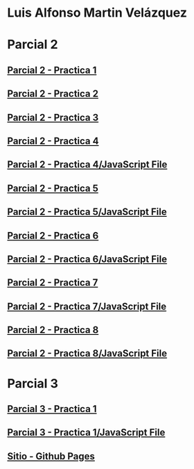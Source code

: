 # Luis Alfonso Martin Velázquez

# Parcial 2
## [Parcial 2 - Practica 1](https://wicho115.github.io/P2_Pr1/Pratica1.html)
## [Parcial 2 - Practica 2](https://wicho115.github.io/P2_Pr2/Practica2.html)
## [Parcial 2 - Practica 3](https://wicho115.github.io/P2_Pr3/Practica3.html)
## [Parcial 2 - Practica 4](https://wicho115.github.io/P2_Pr4/Practica4.html)
## [Parcial 2 - Practica 4/JavaScript File](https://wicho115.github.io/P2_Pr4/main.js)
## [Parcial 2 - Practica 5](https://wicho115.github.io/P2_Pr5/Practica5.html)
## [Parcial 2 - Practica 5/JavaScript File](https://wicho115.github.io/P2_Pr5/main.js)
## [Parcial 2 - Practica 6](https://wicho115.github.io/P2_Pr6/index.html)
## [Parcial 2 - Practica 6/JavaScript File](https://wicho115.github.io/P2_Pr6/main.js)
## [Parcial 2 - Practica 7](https://wicho115.github.io/P2_Pr7/index.html)
## [Parcial 2 - Practica 7/JavaScript File](https://wicho115.github.io/P2_Pr7/main.js)
## [Parcial 2 - Practica 8](https://wicho115.github.io/P2_Pr8/index.html)
## [Parcial 2 - Practica 8/JavaScript File](https://wicho115.github.io/P2_Pr8/main.js)

# Parcial 3
## [Parcial 3 - Practica 1](https://wicho115.github.io/P3_Pr1/index.html)
## [Parcial 3 - Practica 1/JavaScript File](https://wicho115.github.io/P3_Pr1/main.js)

## [Sitio - Github Pages](https://wicho115.github.io/)